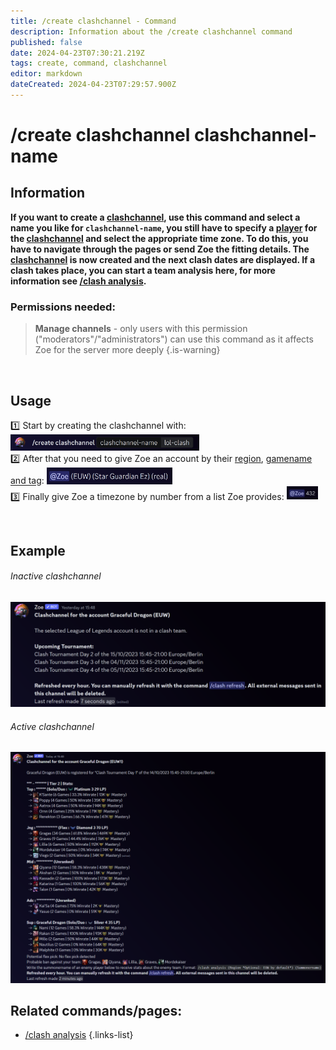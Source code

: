 ```yaml
---
title: /create clashchannel - Command
description: Information about the /create clashchannel command
published: false
date: 2024-04-23T07:30:21.219Z
tags: create, command, clashchannel
editor: markdown
dateCreated: 2024-04-23T07:29:57.900Z
---
```


# /create clashchannel clashchannel-name
## Information
**If you want to create a [clashchannel](/en/features/clashChannel), use this command and select a name you like for `clashchannel-name`, you still have to specify a [player](/en/terms/player) for the [clashchannel](/en/features/clashChannel) and select the appropriate time zone. To do this, you have to navigate through the pages or send Zoe the fitting details. The [clashchannel](/en/features/clashChannel) is now created and the next clash dates are displayed. If a clash takes place, you can start a team analysis here, for more information see [/clash analysis](/en/commands/clash/analysis).**<br>

### Permissions needed:
>**Manage channels** - only users with this permission ("moderators"/"administrators") can use this command as it affects Zoe for the server more deeply {.is-warning}

<br>

## Usage
:one: Start by creating the clashchannel with:
<img src="/en_/en_create_clashchannel_riotid_1.png" width="60%"><br>
:two: After that you need to give Zoe an account by their [region](/en/terms/region), [gamename and tag](/en/terms/riotid):
<img src="/en_/en_create_clashchannel_riotid_2.png" width="40%"><br>
:three: Finally give Zoe a timezone by number from a list Zoe provides:
<img src="/en_/en_create_clashchannel_time.png" width="10%">


<br>
 
## Example
###### Inactive clashchannel
![](/en_/en_clashchannel_inactive.png)

###### Active clashchannel
![](/en_/en_clashchannel_active.png)
<br>
 
## Related commands/pages:
-   [/clash analysis](/en/commands/clash/analysis/)
{.links-list}